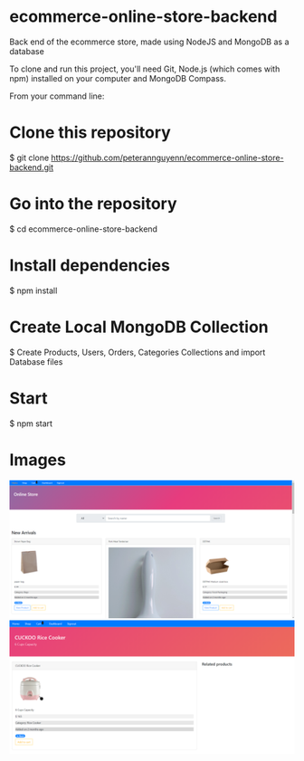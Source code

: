 ﻿# ecommerce-online-store-backend
Back end of the ecommerce store, made using NodeJS and MongoDB as a database

To clone and run this project, you'll need Git, Node.js (which comes with npm) installed on your computer and MongoDB Compass. 

From your command line:

# Clone this repository
$ git clone https://github.com/peterannguyenn/ecommerce-online-store-backend.git

# Go into the repository
$ cd ecommerce-online-store-backend

# Install dependencies
$ npm install

# Create Local MongoDB Collection
$ Create Products, Users, Orders, Categories Collections and import Database files

# Start
$ npm start

# Images
![Screenshot](rsz_1homepage.png)
![Screenshot](rsz_productpage.png)

